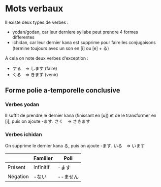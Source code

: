 <!-- TITLE: Mots Verbaux -->
<!-- SUBTITLE: Equivalents des verbes -->

# Mots verbaux
Il existe deux types de verbes :
- yodan/godan, car leur derniere syllabe peut prendre 4 formes differentes
- ichidan, car leur dernier kana est supprime pour faire les conjugaisons (termine toujours avec un son en [i] ou [e] + る)

A cela on note deux verbes d'exception :
- する　=> します (faire)
- くる　=> きます (venir)

## Forme polie a-temporelle conclusive
### Verbes yodan
Il suffit de prendre le dernier kana (finissant en [u]) et de le transformer en [i], puis on ajoute -ます.
さく　=> さきます

### Verbes ichidan
On supprime le dernier kana る, puis on ajoute -ます.
いる　=> います

|          | Familier  | Poli     |
|----------|-----------|----------|
| Présent  | Infinitif | -ます    |
| Négation | -ない     | --ません |